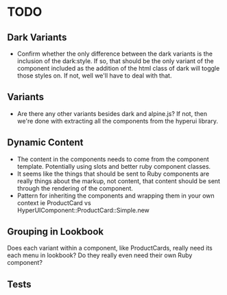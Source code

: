 # TODO

## Dark Variants

- Confirm whether the only difference between the dark variants is the inclusion of the dark:style. If so, that should be the only variant of the component included as the addition of the html class of dark will toggle those styles on. If not, well we'll have to deal with that.

## Variants

- Are there any other variants besides dark and alpine.js? If not, then we're done with extracting all the components from the hyperui library.

## Dynamic Content

- The content in the components needs to come from the component template. Potentially using slots and better ruby component classes. 
- It seems like the things that should be sent to Ruby components are really things about the markup, not content, that content should be sent through the rendering of the component.
- Pattern for inheriting the components and wrapping them in your own context ie ProductCard vs HyperUIComponent::ProductCard::Simple.new

## Grouping in Lookbook

Does each variant within a component, like ProductCards, really need its each menu in lookbook? Do they really even need their own Ruby component?

## Tests